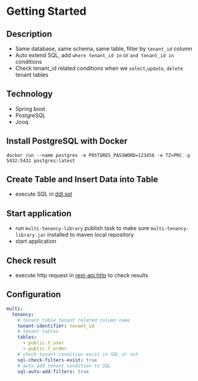 # Getting Started

## Description

- Same database, same schema, same table, filter by `tenant_id` column
- Auto extend SQL, add `where tenant_id in` or `and tenant_id in` conditions
- Check tenant_id related conditions when we `select`,`update`, `delete` tenant tables

## Technology

- Spring boot
- PostgreSQL
- Jooq

## Install PostgreSQL with Docker

```
docker run --name postgres -e POSTGRES_PASSWORD=123456 -e TZ=PRC -p 5432:5432 postgres:latest
```

## Create Table and Insert Data into Table

- execute SQL in [ddl.sql](./springboot-postgres-jooq/sql/ddl.sql)

## Start application

- run `multi-tenancy-library` publish task to make sure `multi-tenancy-library.jar` installed to maven local repository
- start application

## Check result

- execute http request in [rest-api.http](./springboot-postgres-jooq/rest-api.http) to check results

## Configuration

```yaml
multi:
  tenancy:
    # tenant table tenant related column name
    tenant-identifier: tenant_id
    # tenant tables
    tables:
      - public.t_user
      - public.t_order
    # check tenant condition exist in SQL or not
    sql-check-filters-exist: true
    # auto add tenant condition to SQL
    sql-auto-add-filters: true
```
